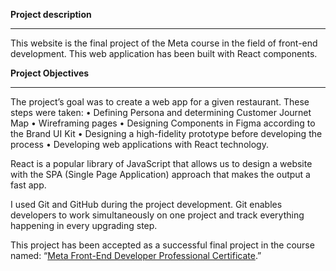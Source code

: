 **Project description**
<hr>
This website is the final project of the Meta course in the field of front-end development. This web application has been built with React components.

**Project Objectives**
<hr>
The project’s goal was to create a web app for a given restaurant. These steps were taken:
• Defining Persona and determining Customer Journet Map
• Wireframing pages
• Designing Components in Figma according to the Brand UI Kit
• Designing a high-fidelity prototype before developing the process
• Developing web applications with React technology.

React is a popular library of JavaScript that allows us to design a website with the SPA (Single Page Application) approach that makes the output a fast app.

I used Git and GitHub during the project development. Git enables developers to work simultaneously on one project and track everything happening in every upgrading step.

This project has been accepted as a successful final project in the course named: “<a href="https://www.coursera.org/account/accomplishments/specialization/certificate/C97W7M5D4G8S" target="_blank">Meta Front-End Developer Professional Certificate</a>.”
